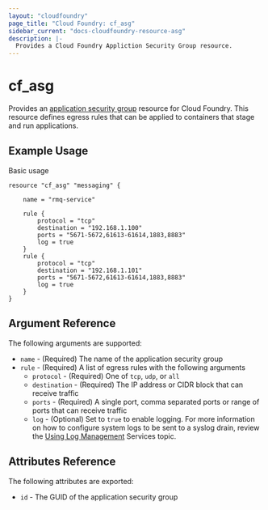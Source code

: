```yaml
---
layout: "cloudfoundry"
page_title: "Cloud Foundry: cf_asg"
sidebar_current: "docs-cloudfoundry-resource-asg"
description: |-
  Provides a Cloud Foundry Appliction Security Group resource.
---
```


# cf\_asg

Provides an [application security group](https://docs.cloudfoundry.org/adminguide/app-sec-groups.html) 
resource for Cloud Foundry. This resource defines egress rules that can be applied to containers that 
stage and run applications.

## Example Usage

Basic usage

```
resource "cf_asg" "messaging" {

	name = "rmq-service"
	
    rule {
        protocol = "tcp"
        destination = "192.168.1.100"
        ports = "5671-5672,61613-61614,1883,8883"
		log = true
    }
    rule {
        protocol = "tcp"
        destination = "192.168.1.101"
        ports = "5671-5672,61613-61614,1883,8883"
		log = true
    }
}
```

## Argument Reference

The following arguments are supported:

* `name` - (Required) The name of the application security group
* `rule` - (Required) A list of egress rules with the following arguments
  - `protocol` - (Required) One of `tcp`, `udp`, or `all`
  - `destination` - (Required) The IP address or CIDR block that can receive traffic
  - `ports` - (Required) A single port, comma separated ports or range of ports that can receive traffic
  - `log` - (Optional) Set to `true` to enable logging. For more information on how to configure system logs to be sent to a syslog drain, review the [Using Log Management](https://docs.pivotal.io/pivotalcf/devguide/services/log-management.html) Services topic.

## Attributes Reference

The following attributes are exported:

* `id` - The GUID of the application security group
